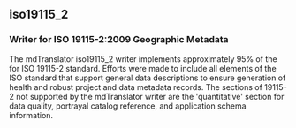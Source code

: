 
## iso19115_2

### Writer for ISO 19115-2:2009 Geographic Metadata

The mdTranslator iso19115_2 writer implements approximately 95% of 
the for ISO 19115-2 standard. Efforts were made to include all 
elements of the ISO standard that support general data descriptions 
to ensure generation of health and robust project and data metadata 
records. The sections of 19115-2 not supported by the mdTranslator 
writer are the 'quantitative' section for data quality, portrayal 
catalog reference, and application schema information. 
